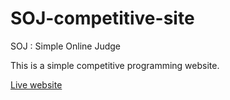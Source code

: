 # SOJ-competitive-site
SOJ : Simple Online Judge

This is a simple competitive programming website.

[Live website](ashu6378.pythonanywhere.com)
